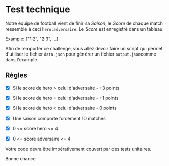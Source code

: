 # Test technique

Notre équipe de football vient de finir sa *Saison*, le *Score* de chaque match ressemble à ceci `hero:adversaire`.
Le *Score* est enregistré dans un tableau:

Example: ["1:2", "2:3", ...]

Afin de remporter ce challenge, vous allez devoir faire un script qui permet d'utiliser le fichier `data.json` pour générer un fichier `output.json`comme dans l'example.

## Règles

- [x] Si le score de hero > celui d'adversaire - +3 points
- [x] Si le score de hero = celui d'adversaire - +1 points
- [x] Si le score de hero < celui d'adversaire - 0 points

- [x] Une saison comporte forcément 10 matches
- [x] 0 <= score hero <= 4
- [x] 0 <= score adversaire <= 4

Votre code devra être impérativement couvert par des tests unitaires.

Bonne chance